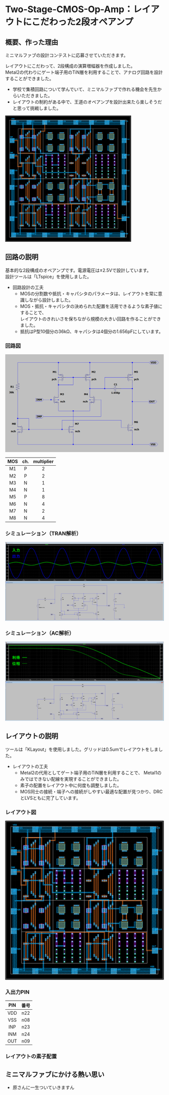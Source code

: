 # Two-Stage-CMOS-Op-Amp：レイアウトにこだわった2段オペアンプ

## 概要、作った理由
ミニマルファブの設計コンテストに応募させていただきます。  

レイアウトにこだわって、2段構成の演算増幅器を作成しました。  
Metal2の代わりにゲート端子用のTiN層を利用することで、アナログ回路を設計することができました。

- 学校で集積回路について学んでいて、ミニマルファブで作れる機会を先生からいただきました。  
- レイアウトの制約がある中で、王道のオペアンプを設計出来たら楽しそうだと思って挑戦しました。

<img src="images/layout.png" alt="op-amp layout" title="op-amp layout" width=400 height=400>

## 回路の説明
基本的な2段構成のオペアンプです。電源電圧は±2.5Vで設計しています。  
設計ツールは「LTspice」を使用しました。

- 回路設計の工夫
  - MOSの分割数や抵抗・キャパシタのパラメータは、レイアウトを常に意識しながら設計しました。
  - MOS・抵抗・キャパシタの決められた配置を活用できるような素子値にすることで、  
    レイアウトのきれいさを保ちながら規模の大きい回路を作ることができました。
  - 抵抗はP型10個分の36kΩ、キャパシタは4個分の1.656pFにしています。

### 回路図
<img src="images/schematic.png" alt="op-amp schematic" title="op-amp schematic" >

| MOS | ch. | multiplier |
:---:|:---:|:---:
|M1 |P |2 |
|M2 |P |2 |
|M3 |N |1 |
|M4 |N |1 |
|M5 |P |8 |
|M6 |N |4 |
|M7 |N |2 |
|M8 |N |4 |

### シミュレーション（TRAN解析）
<img src="images/sim_tran.png" alt="op-amp sim_tran" title="op-amp sim_tran" >

### シミュレーション（AC解析）
<img src="images/sim_ac.png" alt="op-amp sim_ac" title="op-amp sim_ac" >

## レイアウトの説明
ツールは「KLayout」を使用しました。グリッドは0.5umでレイアウトをしました。

- レイアウトの工夫
  - Metal2の代用としてゲート端子用のTiN層を利用することで、
    Metal1のみではできない配線を実現することができました。
  - 素子の配置をレイアウト中に何度も調整しました。
  - MOS同士の接続・端子への接続がしやすい最適な配置が見つかり、DRCとLVSともに完了しています。

### レイアウト図
<img src="images/layout.png" alt="op-amp layout" title="op-amp layout">

### 入出力PIN
| PIN | 番号 |
:---:|:---:|
|VDD |n22 |
|VSS |n08 |
|INP |n23 |
|INM |n24 |
|OUT |n09 |

### レイアウトの素子配置

## ミニマルファブにかける熱い思い
- 原さんに一生ついていきますん
